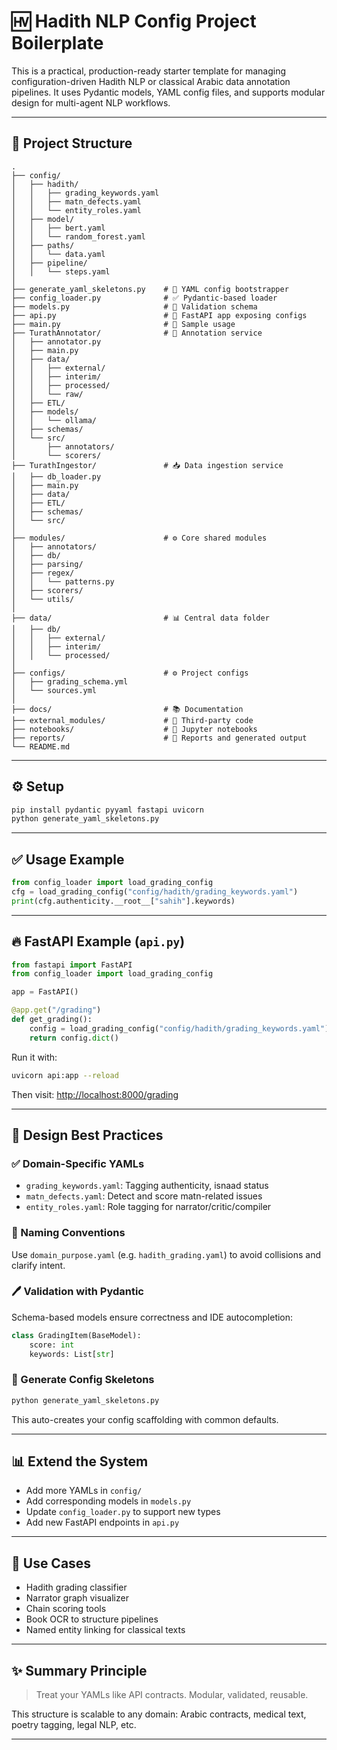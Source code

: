 # 🅊️ Hadith NLP Config Project Boilerplate

This is a practical, production-ready starter template for managing configuration-driven Hadith NLP or classical Arabic data annotation pipelines. It uses Pydantic models, YAML config files, and supports modular design for multi-agent NLP workflows.

---

## 📁 Project Structure

```
.
├── config/
│   ├── hadith/
│   │   ├── grading_keywords.yaml
│   │   ├── matn_defects.yaml
│   │   └── entity_roles.yaml
│   ├── model/
│   │   ├── bert.yaml
│   │   └── random_forest.yaml
│   ├── paths/
│   │   └── data.yaml
│   ├── pipeline/
│   │   └── steps.yaml
│
├── generate_yaml_skeletons.py    # 🔧 YAML config bootstrapper
├── config_loader.py              # ✅ Pydantic-based loader
├── models.py                     # 🔐 Validation schema
├── api.py                        # 🚀 FastAPI app exposing configs
├── main.py                       # 🧪 Sample usage
├── TurathAnnotator/              # 🧠 Annotation service
│   ├── annotator.py
│   ├── main.py
│   ├── data/
│   │   ├── external/
│   │   ├── interim/
│   │   ├── processed/
│   │   └── raw/
│   ├── ETL/
│   ├── models/
│   │   └── ollama/
│   ├── schemas/
│   └── src/
│       ├── annotators/
│       └── scorers/
├── TurathIngestor/               # 📥 Data ingestion service
│   ├── db_loader.py
│   ├── main.py
│   ├── data/
│   ├── ETL/
│   ├── schemas/
│   └── src/
│
├── modules/                      # ⚙️ Core shared modules
│   ├── annotators/
│   ├── db/
│   ├── parsing/
│   ├── regex/
│   │   └── patterns.py
│   ├── scorers/
│   └── utils/
│
├── data/                         # 📊 Central data folder
│   ├── db/
│   │   ├── external/
│   │   ├── interim/
│   │   └── processed/
│
├── configs/                      # ⚙️ Project configs
│   ├── grading_schema.yml
│   └── sources.yml
│
├── docs/                         # 📚 Documentation
├── external_modules/             # 🧩 Third-party code
├── notebooks/                    # 📓 Jupyter notebooks
├── reports/                      # 📑 Reports and generated output
└── README.md
```

---

## ⚙️ Setup

```bash
pip install pydantic pyyaml fastapi uvicorn
python generate_yaml_skeletons.py
```

---

## ✅ Usage Example

```python
from config_loader import load_grading_config
cfg = load_grading_config("config/hadith/grading_keywords.yaml")
print(cfg.authenticity.__root__["sahih"].keywords)
```

---

## 🔥 FastAPI Example (`api.py`)

```python
from fastapi import FastAPI
from config_loader import load_grading_config

app = FastAPI()

@app.get("/grading")
def get_grading():
    config = load_grading_config("config/hadith/grading_keywords.yaml")
    return config.dict()
```

Run it with:

```bash
uvicorn api:app --reload
```

Then visit: [http://localhost:8000/grading](http://localhost:8000/grading)

---

## 🧠 Design Best Practices

### ✅ Domain-Specific YAMLs

* `grading_keywords.yaml`: Tagging authenticity, isnaad status
* `matn_defects.yaml`: Detect and score matn-related issues
* `entity_roles.yaml`: Role tagging for narrator/critic/compiler

### 💼 Naming Conventions

Use `domain_purpose.yaml` (e.g. `hadith_grading.yaml`) to avoid collisions and clarify intent.

### 🖊️ Validation with Pydantic

Schema-based models ensure correctness and IDE autocompletion:

```python
class GradingItem(BaseModel):
    score: int
    keywords: List[str]
```

### 🚧 Generate Config Skeletons

```bash
python generate_yaml_skeletons.py
```

This auto-creates your config scaffolding with common defaults.

---

## 📊 Extend the System

* Add more YAMLs in `config/`
* Add corresponding models in `models.py`
* Update `config_loader.py` to support new types
* Add new FastAPI endpoints in `api.py`

---

## 🚀 Use Cases

* Hadith grading classifier
* Narrator graph visualizer
* Chain scoring tools
* Book OCR to structure pipelines
* Named entity linking for classical texts

---

## ✨ Summary Principle

> Treat your YAMLs like API contracts. Modular, validated, reusable.

This structure is scalable to any domain: Arabic contracts, medical text, poetry tagging, legal NLP, etc.

---

